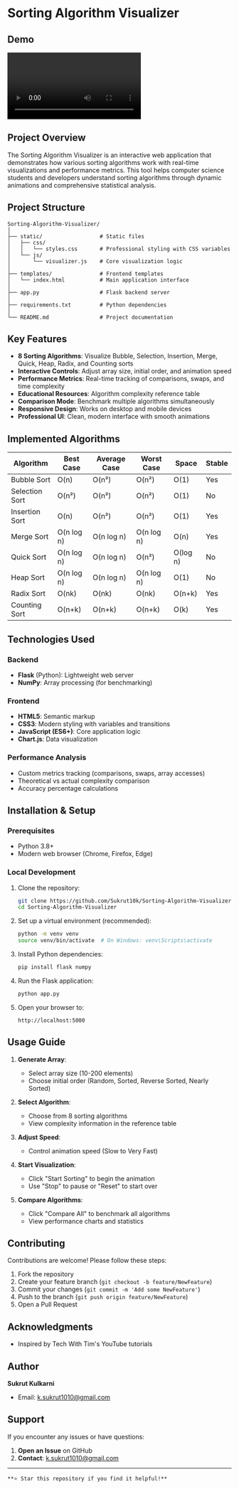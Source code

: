 # Sorting Algorithm Visualizer

## Demo
![Demo Video](./assets/demo.mp4)

## Project Overview

The Sorting Algorithm Visualizer is an interactive web application that demonstrates how various sorting algorithms work with real-time visualizations and performance metrics. This tool helps computer science students and developers understand sorting algorithms through dynamic animations and comprehensive statistical analysis.

## Project Structure

```
Sorting-Algorithm-Visualizer/
│
├── static/                  # Static files
│   ├── css/
│   │   └── styles.css       # Professional styling with CSS variables
│   └── js/
│       └── visualizer.js    # Core visualization logic
│
├── templates/               # Frontend templates
│   └── index.html           # Main application interface
│
├── app.py                   # Flask backend server
│
├── requirements.txt         # Python dependencies
│
└── README.md                # Project documentation
```

## Key Features

- **8 Sorting Algorithms**: Visualize Bubble, Selection, Insertion, Merge, Quick, Heap, Radix, and Counting sorts
- **Interactive Controls**: Adjust array size, initial order, and animation speed
- **Performance Metrics**: Real-time tracking of comparisons, swaps, and time complexity
- **Educational Resources**: Algorithm complexity reference table
- **Comparison Mode**: Benchmark multiple algorithms simultaneously
- **Responsive Design**: Works on desktop and mobile devices
- **Professional UI**: Clean, modern interface with smooth animations

## Implemented Algorithms

| Algorithm       | Best Case  | Average Case | Worst Case | Space  | Stable |
|----------------|-----------|--------------|------------|--------|--------|
| Bubble Sort    | O(n)      | O(n²)        | O(n²)      | O(1)   | Yes    |
| Selection Sort | O(n²)     | O(n²)        | O(n²)      | O(1)   | No     |
| Insertion Sort | O(n)      | O(n²)        | O(n²)      | O(1)   | Yes    |
| Merge Sort     | O(n log n)| O(n log n)   | O(n log n) | O(n)   | Yes    |
| Quick Sort     | O(n log n)| O(n log n)   | O(n²)      | O(log n)| No   |
| Heap Sort      | O(n log n)| O(n log n)   | O(n log n) | O(1)   | No     |
| Radix Sort     | O(nk)     | O(nk)        | O(nk)      | O(n+k) | Yes    |
| Counting Sort  | O(n+k)    | O(n+k)       | O(n+k)     | O(k)   | Yes    |

## Technologies Used

### Backend
- **Flask** (Python): Lightweight web server
- **NumPy**: Array processing (for benchmarking)

### Frontend
- **HTML5**: Semantic markup
- **CSS3**: Modern styling with variables and transitions
- **JavaScript (ES6+)**: Core application logic
- **Chart.js**: Data visualization

### Performance Analysis
- Custom metrics tracking (comparisons, swaps, array accesses)
- Theoretical vs actual complexity comparison
- Accuracy percentage calculations

## Installation & Setup

### Prerequisites
- Python 3.8+
- Modern web browser (Chrome, Firefox, Edge)

### Local Development

1. Clone the repository:
   ```bash
   git clone https://github.com/Sukrut10k/Sorting-Algorithm-Visualizer.git
   cd Sorting-Algorithm-Visualizer
   ```

2. Set up a virtual environment (recommended):
   ```bash
   python -m venv venv
   source venv/bin/activate  # On Windows: venv\Scripts\activate
   ```

3. Install Python dependencies:
   ```bash
   pip install flask numpy
   ```

4. Run the Flask application:
   ```bash
   python app.py
   ```

5. Open your browser to:
   ```
   http://localhost:5000
   ```
## Usage Guide

1. **Generate Array**:
   - Select array size (10-200 elements)
   - Choose initial order (Random, Sorted, Reverse Sorted, Nearly Sorted)

2. **Select Algorithm**:
   - Choose from 8 sorting algorithms
   - View complexity information in the reference table

3. **Adjust Speed**:
   - Control animation speed (Slow to Very Fast)

4. **Start Visualization**:
   - Click "Start Sorting" to begin the animation
   - Use "Stop" to pause or "Reset" to start over

5. **Compare Algorithms**:
   - Click "Compare All" to benchmark all algorithms
   - View performance charts and statistics

## Contributing

Contributions are welcome! Please follow these steps:

1. Fork the repository
2. Create your feature branch (`git checkout -b feature/NewFeature`)
3. Commit your changes (`git commit -m 'Add some NewFeature'`)
4. Push to the branch (`git push origin feature/NewFeature`)
5. Open a Pull Request

## Acknowledgments

- Inspired by Tech With Tim's YouTube tutorials

##  Author

**Sukrut Kulkarni**
- Email: k.sukrut1010@gmail.com

## Support

If you encounter any issues or have questions:

1. **Open an Issue** on GitHub
2. **Contact**: k.sukrut1010@gmail.com

---
```
**⭐ Star this repository if you find it helpful!**
